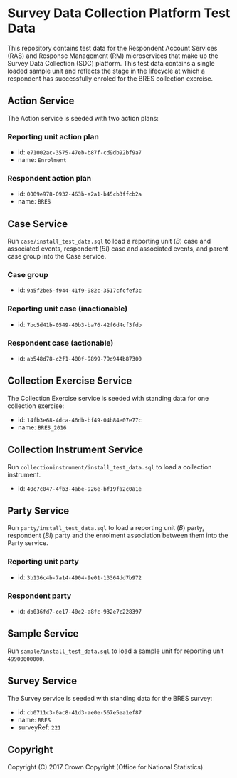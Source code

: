 # Survey Data Collection Platform Test Data
This repository contains test data for the Respondent Account Services (RAS) and Response Management (RM) microservices that make up the Survey Data Collection (SDC) platform. This test data contains a single loaded sample unit and reflects the stage in the lifecycle at which a respondent has successfully enroled for the BRES collection exercise.

## Action Service
The Action service is seeded with two action plans:

### Reporting unit action plan
* id: `e71002ac-3575-47eb-b87f-cd9db92bf9a7`
* name: `Enrolment`

### Respondent action plan
* id: `0009e978-0932-463b-a2a1-b45cb3ffcb2a`
* name: `BRES`

## Case Service
Run `case/install_test_data.sql` to load a reporting unit (*B*) case and associated events, respondent (*BI*) case and associated events, and parent case group into the Case service.

### Case group
* id: `9a5f2be5-f944-41f9-982c-3517cfcfef3c`

### Reporting unit case (inactionable)
* id: `7bc5d41b-0549-40b3-ba76-42f6d4cf3fdb`

### Respondent case (actionable)
* id: `ab548d78-c2f1-400f-9899-79d944b87300`

## Collection Exercise Service
The Collection Exercise service is seeded with standing data for one collection exercise:

* id: `14fb3e68-4dca-46db-bf49-04b84e07e77c`
* name: `BRES_2016`

## Collection Instrument Service
Run `collectioninstrument/install_test_data.sql` to load a collection instrument.

* id: `40c7c047-4fb3-4abe-926e-bf19fa2c0a1e`

## Party Service
Run `party/install_test_data.sql` to load a reporting unit (*B*) party, respondent (*BI*) party and the enrolment association between them into the Party service.

### Reporting unit party
* id: `3b136c4b-7a14-4904-9e01-13364dd7b972`

### Respondent party
* id: `db036fd7-ce17-40c2-a8fc-932e7c228397`

## Sample Service
Run `sample/install_test_data.sql` to load a sample unit for reporting unit `49900000000`.

## Survey Service
The Survey service is seeded with standing data for the BRES survey:

* id: `cb0711c3-0ac8-41d3-ae0e-567e5ea1ef87`
* name: `BRES`
* surveyRef: `221`

## Copyright
Copyright (C) 2017 Crown Copyright (Office for National Statistics)